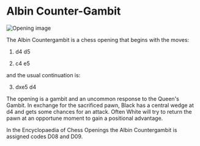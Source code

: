 # Albin Counter-Gambit

![Opening image](https://www.thechesswebsite.com/wp-content/uploads/2012/07/albin2.jpg)

The Albin Countergambit is a chess opening that begins with the moves:



1. d4 d5

2. c4 e5

and the usual continuation is:



3. dxe5 d4

The opening is a gambit and an uncommon response to the Queen's Gambit. In exchange for the sacrificed pawn, Black has a central wedge at d4 and gets some chances for an attack. Often White will try to return the pawn at an opportune moment to gain a positional advantage.

In the Encyclopaedia of Chess Openings the Albin Countergambit is assigned codes D08 and D09.